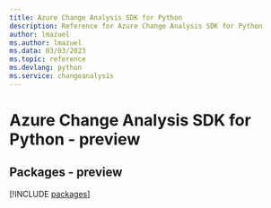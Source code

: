 ```yaml
---
title: Azure Change Analysis SDK for Python
description: Reference for Azure Change Analysis SDK for Python
author: lmazuel
ms.author: lmazuel
ms.data: 03/03/2023
ms.topic: reference
ms.devlang: python
ms.service: changeanalysis
---
```

# Azure Change Analysis SDK for Python - preview
## Packages - preview
[!INCLUDE [packages](change-analysis-index.md)]